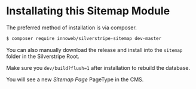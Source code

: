 # Installating this Sitemap Module

The preferred method of installation is via composer.

```sh
$ composer require innoweb/silverstripe-sitemap dev-master
```

You can also manually download the release and install into the `sitemap` folder in the Silverstripe Root.

Make sure you `dev/build?flush=1` after installation to rebuild the database.

You will see a new *Sitemap Page* PageType in the CMS.